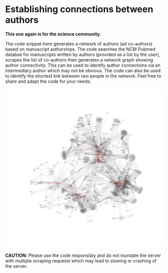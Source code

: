 # Establishing connections between authors

**This one again is for the science community.**

The code snippet here generates a network of authors (ad co-authors) based on manuscript authorships. The code searches the NCBI Pubmed databse for manuscripts written by authors (provided as a list by the user), scrapes the list of co-authors then generates a network graph showing author connectivity. This can be used to identify author connections via an intermediary author which may not be obvious. The code can also be used to identify the shortest link between two people in the network.
Feel free to share and adapt the code for your needs.

![Example author connections](https://github.com/pranaydogra/establish_author_connections/blob/master/%5B'Pranay%20Dogra'%2C%20'%20Tim%20Sparer'%2C%20'%20Ben%20Youngblood'%2C%20'%20Donna%20L.%20Farber'%2C%20'%20Barry%20T.%20Rouse'%2C%20'%20Steven%20L.%20Reiner'%5D_connections.svg)


**CAUTION:** Please use the code responsibly and do not inundate the server with multiple scraping requests which may lead to slowing or crashing of the server.
